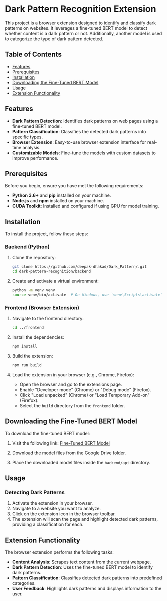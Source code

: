 
# Dark Pattern Recognition Extension

This project is a browser extension designed to identify and classify dark patterns on websites. It leverages a fine-tuned BERT model to detect whether content is a dark pattern or not. Additionally, another model is used to categorize the type of dark pattern detected.

## Table of Contents

- [Features](#features)
- [Prerequisites](#prerequisites)
- [Installation](#installation)
- [Downloading the Fine-Tuned BERT Model](#downloading-the-fine-tuned-bert-model)
- [Usage](#usage)
- [Extension Functionality](#extension-functionality)


## Features

- **Dark Pattern Detection**: Identifies dark patterns on web pages using a fine-tuned BERT model.
- **Pattern Classification**: Classifies the detected dark patterns into specific types.
- **Browser Extension**: Easy-to-use browser extension interface for real-time analysis.
- **Customizable Models**: Fine-tune the models with custom datasets to improve performance.

## Prerequisites

Before you begin, ensure you have met the following requirements:

- **Python 3.6+** and **pip** installed on your machine.
- **Node.js** and **npm** installed on your machine.
- **CUDA Toolkit**: Installed and configured if using GPU for model training.

## Installation

To install the project, follow these steps:

### Backend (Python)

1. Clone the repository:
    ```bash
    git clone https://github.com/deepak-dhakad/Dark_Pattern/.git
    cd dark-pattern-recognition/backend
    ```

2. Create and activate a virtual environment:
    ```bash
    python -m venv venv
    source venv/bin/activate  # On Windows, use `venv\Scripts\activate`
    ```


### Frontend (Browser Extension)

1. Navigate to the frontend directory:
    ```bash
    cd ../frontend
    ```

2. Install the dependencies:
    ```bash
    npm install
    ```

3. Build the extension:
    ```bash
    npm run build
    ```

4. Load the extension in your browser (e.g., Chrome, Firefox):
    - Open the browser and go to the extensions page.
    - Enable "Developer mode" (Chrome) or "Debug mode" (Firefox).
    - Click "Load unpacked" (Chrome) or "Load Temporary Add-on" (Firefox).
    - Select the `build` directory from the `frontend` folder.

## Downloading the Fine-Tuned BERT Model

To download the fine-tuned BERT model:

1. Visit the following link: [Fine-Tuned BERT Model](https://drive.google.com/drive/folders/1KKfP0-sfA6D-XwqH0mjQOghQA69TLeJw?usp=sharing)

2. Download the model files from the Google Drive folder.

3. Place the downloaded model files inside the `backend/api` directory.



## Usage

### Detecting Dark Patterns

1. Activate the extension in your browser.
2. Navigate to a website you want to analyze.
3. Click on the extension icon in the browser toolbar.
4. The extension will scan the page and highlight detected dark patterns, providing a classification for each.

## Extension Functionality

The browser extension performs the following tasks:

- **Content Analysis**: Scrapes text content from the current webpage.
- **Dark Pattern Detection**: Uses the fine-tuned BERT model to identify dark patterns.
- **Pattern Classification**: Classifies detected dark patterns into predefined categories.
- **User Feedback**: Highlights dark patterns and displays information to the user.
